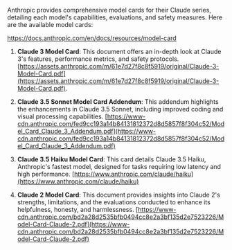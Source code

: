 Anthropic provides comprehensive model cards for their Claude series, detailing each model's capabilities, evaluations, and safety measures. Here are the available model cards:

https://docs.anthropic.com/en/docs/resources/model-card

1. **Claude 3 Model Card**: This document offers an in-depth look at Claude 3's features, performance metrics, and safety protocols. [https://assets.anthropic.com/m/61e7d27f8c8f5919/original/Claude-3-Model-Card.pdf](https://assets.anthropic.com/m/61e7d27f8c8f5919/original/Claude-3-Model-Card.pdf).  

2. **Claude 3.5 Sonnet Model Card Addendum**: This addendum highlights the enhancements in Claude 3.5 Sonnet, including improved coding and visual processing capabilities. [https://www-cdn.anthropic.com/fed9cc193a14b84131812372d8d5857f8f304c52/Model_Card_Claude_3_Addendum.pdf](https://www-cdn.anthropic.com/fed9cc193a14b84131812372d8d5857f8f304c52/Model_Card_Claude_3_Addendum.pdf)

3. **Claude 3.5 Haiku Model Card**: This card details Claude 3.5 Haiku, Anthropic's fastest model, designed for tasks requiring low latency and high performance. [https://www.anthropic.com/claude/haiku](https://www.anthropic.com/claude/haiku)

4. **Claude 2 Model Card**: This document provides insights into Claude 2's strengths, limitations, and the evaluations conducted to enhance its helpfulness, honesty, and harmlessness. [https://www-cdn.anthropic.com/bd2a28d2535bfb0494cc8e2a3bf135d2e7523226/Model-Card-Claude-2.pdf](https://www-cdn.anthropic.com/bd2a28d2535bfb0494cc8e2a3bf135d2e7523226/Model-Card-Claude-2.pdf)
